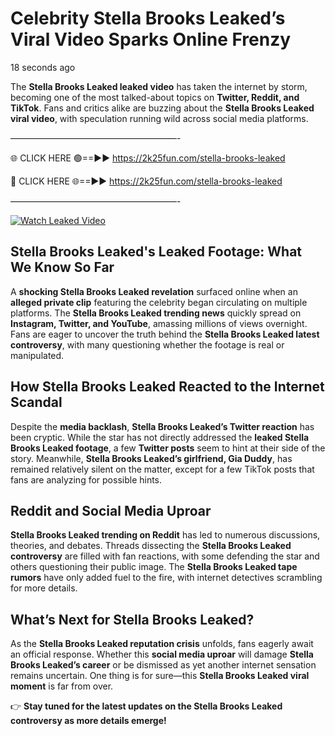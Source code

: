 # Celebrity Stella Brooks Leaked’s Viral Video Sparks Online Frenzy

18 seconds ago

The **Stella Brooks Leaked leaked video** has taken the internet by storm, becoming one of the most talked-about topics on **Twitter, Reddit, and TikTok**. Fans and critics alike are buzzing about the **Stella Brooks Leaked viral video**, with speculation running wild across social media platforms.

———————————————————-

🌐 CLICK HERE 🟢==►► https://2k25fun.com/stella-brooks-leaked

🔴 CLICK HERE 🌐==►► https://2k25fun.com/stella-brooks-leaked

———————————————————-

[![Watch Leaked Video](https://miro.medium.com/v2/resize:fit:828/format:webp/1*cilzJN44JGOrTw9NJCrNHA.gif "Watch Leaked Video")](https://2k25fun.com/stella-brooks-leaked)

## **Stella Brooks Leaked's Leaked Footage: What We Know So Far**  
A **shocking Stella Brooks Leaked revelation** surfaced online when an **alleged private clip** featuring the celebrity began circulating on multiple platforms. The **Stella Brooks Leaked trending news** quickly spread on **Instagram, Twitter, and YouTube**, amassing millions of views overnight. Fans are eager to uncover the truth behind the **Stella Brooks Leaked latest controversy**, with many questioning whether the footage is real or manipulated.  

## **How Stella Brooks Leaked Reacted to the Internet Scandal**  
Despite the **media backlash**, **Stella Brooks Leaked’s Twitter reaction** has been cryptic. While the star has not directly addressed the **leaked Stella Brooks Leaked footage**, a few **Twitter posts** seem to hint at their side of the story. Meanwhile, **Stella Brooks Leaked’s girlfriend, Gia Duddy**, has remained relatively silent on the matter, except for a few TikTok posts that fans are analyzing for possible hints.  

## **Reddit and Social Media Uproar**  
**Stella Brooks Leaked trending on Reddit** has led to numerous discussions, theories, and debates. Threads dissecting the **Stella Brooks Leaked controversy** are filled with fan reactions, with some defending the star and others questioning their public image. The **Stella Brooks Leaked tape rumors** have only added fuel to the fire, with internet detectives scrambling for more details.  

## **What’s Next for Stella Brooks Leaked?**  
As the **Stella Brooks Leaked reputation crisis** unfolds, fans eagerly await an official response. Whether this **social media uproar** will damage **Stella Brooks Leaked’s career** or be dismissed as yet another internet sensation remains uncertain. One thing is for sure—this **Stella Brooks Leaked viral moment** is far from over.  

👉 **Stay tuned for the latest updates on the Stella Brooks Leaked controversy as more details emerge!**  